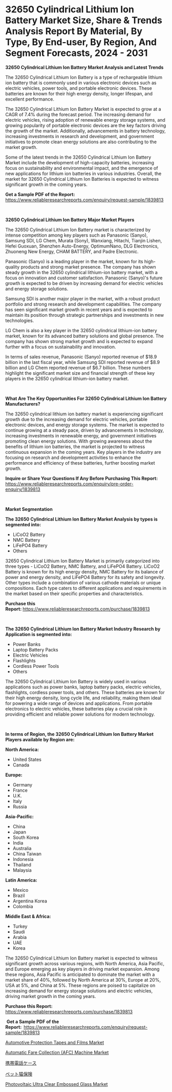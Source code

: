 <p><h1>32650 Cylindrical Lithium Ion Battery Market Size, Share & Trends Analysis Report By Material, By Type, By End-user, By Region, And Segment Forecasts, 2024 - 2031</h1></p><p><strong>32650 Cylindrical Lithium Ion Battery Market Analysis and Latest Trends</strong></p>
<p><p>The 32650 Cylindrical Lithium Ion Battery is a type of rechargeable lithium ion battery that is commonly used in various electronic devices such as electric vehicles, power tools, and portable electronic devices. These batteries are known for their high energy density, longer lifespan, and excellent performance.</p><p>The 32650 Cylindrical Lithium Ion Battery Market is expected to grow at a CAGR of 7.4% during the forecast period. The increasing demand for electric vehicles, rising adoption of renewable energy storage systems, and growing popularity of portable electronic devices are the key factors driving the growth of the market. Additionally, advancements in battery technology, increasing investments in research and development, and government initiatives to promote clean energy solutions are also contributing to the market growth.</p><p>Some of the latest trends in the 32650 Cylindrical Lithium Ion Battery Market include the development of high-capacity batteries, increasing focus on sustainability and environmental impact, and the emergence of new applications for lithium ion batteries in various industries. Overall, the market for 32650 Cylindrical Lithium Ion Batteries is expected to witness significant growth in the coming years.</p></p>
<p><strong>Get a Sample PDF of the Report:&nbsp;</strong> <a href="https://www.reliableresearchreports.com/enquiry/request-sample/1839813">https://www.reliableresearchreports.com/enquiry/request-sample/1839813</a></p>
<p>&nbsp;</p>
<p><strong>32650 Cylindrical Lithium Ion Battery Major Market Players</strong></p>
<p><p>The 32650 Cylindrical Lithium Ion Battery market is characterized by intense competition among key players such as Panasonic (Sanyo), Samsung SDI, LG Chem, Murata (Sony), Wanxiang, Hitachi, Tianjin Lishen, Hefei Guoxuan, Shenzhen Auto-Energy, OptimumNano, DLG Electronics, Zhuoneng New Energy, CHAM BATTERY, and Padre Electronic.</p><p>Panasonic (Sanyo) is a leading player in the market, known for its high-quality products and strong market presence. The company has shown steady growth in the 32650 cylindrical lithium-ion battery market, with a focus on innovation and customer satisfaction. Panasonic (Sanyo)'s future growth is expected to be driven by increasing demand for electric vehicles and energy storage solutions.</p><p>Samsung SDI is another major player in the market, with a robust product portfolio and strong research and development capabilities. The company has seen significant market growth in recent years and is expected to maintain its position through strategic partnerships and investments in new technologies.</p><p>LG Chem is also a key player in the 32650 cylindrical lithium-ion battery market, known for its advanced battery solutions and global presence. The company has shown strong market growth and is expected to expand further with a focus on sustainability and innovation.</p><p>In terms of sales revenue, Panasonic (Sanyo) reported revenue of $18.9 billion in the last fiscal year, while Samsung SDI reported revenue of $8.9 billion and LG Chem reported revenue of $6.7 billion. These numbers highlight the significant market size and financial strength of these key players in the 32650 cylindrical lithium-ion battery market.</p></p>
<p>&nbsp;</p>
<p><strong>What Are The Key Opportunities For 32650 Cylindrical Lithium Ion Battery Manufacturers?</strong></p>
<p><p>The 32650 cylindrical lithium ion battery market is experiencing significant growth due to the increasing demand for electric vehicles, portable electronic devices, and energy storage systems. The market is expected to continue growing at a steady pace, driven by advancements in technology, increasing investments in renewable energy, and government initiatives promoting clean energy solutions. With growing awareness about the benefits of lithium ion batteries, the market is projected to witness continuous expansion in the coming years. Key players in the industry are focusing on research and development activities to enhance the performance and efficiency of these batteries, further boosting market growth.</p></p>
<p><strong>Inquire or Share Your Questions If Any Before Purchasing This Report:</strong> <a href="https://www.reliableresearchreports.com/enquiry/pre-order-enquiry/1839813">https://www.reliableresearchreports.com/enquiry/pre-order-enquiry/1839813</a></p>
<p>&nbsp;</p>
<p><strong>Market Segmentation</strong></p>
<p><strong>The 32650 Cylindrical Lithium Ion Battery Market Analysis by types is segmented into:</strong></p>
<p><ul><li>LiCoO2 Battery</li><li>NMC Battery</li><li>LiFePO4 Battery</li><li>Others</li></ul></p>
<p><p>32650 Cylindrical Lithium Ion Battery Market is primarily categorized into three types - LiCoO2 Battery, NMC Battery, and LiFePO4 Battery. LiCoO2 Battery is known for its high energy density, NMC Battery for its balance of power and energy density, and LiFePO4 Battery for its safety and longevity. Other types include a combination of various cathode materials or unique compositions. Each type caters to different applications and requirements in the market based on their specific properties and characteristics.</p></p>
<p><strong>Purchase this Report:&nbsp;</strong><a href="https://www.reliableresearchreports.com/purchase/1839813">https://www.reliableresearchreports.com/purchase/1839813</a></p>
<p>&nbsp;</p>
<p><strong>The 32650 Cylindrical Lithium Ion Battery Market Industry Research by Application is segmented into:</strong></p>
<p><ul><li>Power Banks</li><li>Laptop Battery Packs</li><li>Electric Vehicles</li><li>Flashlights</li><li>Cordless Power Tools</li><li>Others</li></ul></p>
<p><p>The 32650 Cylindrical Lithium Ion Battery is widely used in various applications such as power banks, laptop battery packs, electric vehicles, flashlights, cordless power tools, and others. These batteries are known for their high energy density, long cycle life, and reliability, making them ideal for powering a wide range of devices and applications. From portable electronics to electric vehicles, these batteries play a crucial role in providing efficient and reliable power solutions for modern technology.</p></p>
<p>&nbsp;</p>
<p><strong>In terms of Region, the 32650 Cylindrical Lithium Ion Battery Market Players available by Region are:</strong></p>
<p>
    <p> <strong> North America: </strong>
        <ul>
            <li>United States</li>
            <li>Canada</li>
        </ul>
        </p> 
    <p> <strong> Europe: </strong>
        <ul>
            <li>Germany</li>
            <li>France</li>
            <li>U.K.</li>
            <li>Italy</li>
            <li>Russia</li>
        </ul>
        </p> 
    <p> <strong> Asia-Pacific: </strong>
        <ul>
            <li>China</li>
            <li>Japan</li>
            <li>South Korea</li>
            <li>India</li>
            <li>Australia</li>
            <li>China Taiwan</li>
            <li>Indonesia</li>
            <li>Thailand</li>
            <li>Malaysia</li>
        </ul>
        </p> 
    <p> <strong> Latin America: </strong>
        <ul>
            <li>Mexico</li>
            <li>Brazil</li>
            <li>Argentina Korea</li>
            <li>Colombia</li>
        </ul>
        </p> 
    <p> <strong> Middle East & Africa: </strong>
        <ul>
            <li>Turkey</li>
            <li>Saudi</li>
            <li>Arabia</li>
            <li>UAE</li>
            <li>Korea</li>
        </ul>
    </p>
    </p>
<p><p>The 32650 Cylindrical Lithium Ion Battery market is expected to witness significant growth across various regions, with North America, Asia Pacific, and Europe emerging as key players in driving market expansion. Among these regions, Asia Pacific is anticipated to dominate the market with a market share of 40%, followed by North America at 30%, Europe at 20%, USA at 5%, and China at 5%. These regions are poised to capitalize on increasing demand for energy storage solutions and electric vehicles, driving market growth in the coming years.</p></p>
<p><strong>Purchase this Report: </strong><a href="https://www.reliableresearchreports.com/purchase/1839813">https://www.reliableresearchreports.com/purchase/1839813</a></p>
<p>&nbsp;<strong>Get a Sample PDF of the Report:&nbsp;&nbsp;</strong><a href="https://www.reliableresearchreports.com/enquiry/request-sample/1839813">https://www.reliableresearchreports.com/enquiry/request-sample/1839813</a></p>
<p><strong></strong></p>
<p><p><a href="https://issuu.com/reportprime-2/docs/automotive-protection-tapes-and-films-market-size-">Automotive Protection Tapes and Films Market</a></p><p><a href="https://issuu.com/reportprime-2/docs/automatic-fare-collection-afc-machine-market-size-">Automatic Fare Collection (AFC) Machine Market</a></p><p><a href="https://github.com/EstaSprer20231/Market-Research-Report-List-1/blob/main/544590416897.md">携帯電話ケース</a></p><p><a href="https://github.com/vlcostes/Market-Research-Report-List-1/blob/main/954649016896.md">ペット猫保険</a></p><p><a href="https://github.com/eeaveuhhh/Market-Research-Report-List-2/blob/main/photovoltaic-ultra-clear-embossed-glass-market.md">Photovoltaic Ultra Clear Embossed Glass Market</a></p></p>